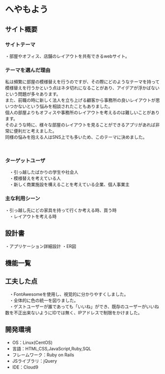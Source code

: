 # へやもよう

## サイト概要

### サイトテーマ
  ・部屋やオフィス、店舗のレイアウトを共有できるwebサイト。
  
### テーマを選んだ理由
 私は頻繁に部屋の模様替えを行うのですが、その際にどのようなテーマを持って模様替えを行うかという点はネタ切れになることがあり、アイデアが浮かばないという問題が多々あります。<br>
 また、前職の時に新しく法人を立ち上げる顧客から事務所の良いレイアウトが思いつかないという悩みを相談されたこともありました。<br>
 個人の部屋よりもオフィスや事務所のレイアウトを考えるのは難しいことがあります。<br>
 そのような時に、様々な部屋のレイアウトを見ることができるアプリがあれば非常に便利だと考えました。<br>
 同様の悩みを抱える人はSNS上でも多いため、このテーマに決めました。
  
​
### ターゲットユーザ
　・引っ越したばかりの学生や社会人<br>
　・模様替えを考えている人<br> 
　・新しく商業施設を構えることを考えている企業、個人事業主​
​
### 主な利用シーン
  ・引っ越し先にどの家具を持って行くか考える時、買う時 <br>
　・レイアウトを考える時​​
  
## 設計書
  ・アプリケーション詳細設計
  ・ER図
## 機能一覧


## 工夫した点
　・FontAwesomeを使用し、視覚的に分かりやすくしました。<br>
　・全体的に色の統一を図りました。<br>
　・ゲストユーザーが誰であっても「いいね」ができ、既存のユーザーがいいね数を不正出来ないようにIDでは無く、IPアドレスで制限をかけました。

## 開発環境
- OS：Linux(CentOS)
- 言語：HTML,CSS,JavaScript,Ruby,SQL
- フレームワーク：Ruby on Rails
- JSライブラリ：jQuery
- IDE：Cloud9
​
